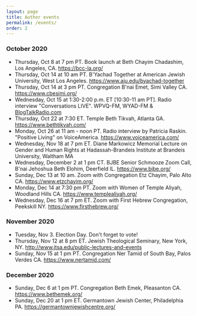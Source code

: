 ```yaml
---
layout: page
title: Author events
permalink: /events/
order: 2
---
```


<h3>October 2020</h3>
<ul class="calendar">
  <li>Thursday, Oct 8 at 7 pm PT. Book launch at Beth Chayim Chadashim, Los Angeles, CA. <a href="https://bcc-la.org/">https://bcc-la.org/</a></li>
  <li>Thursday, Oct 14 at 10 am PT. B'Yachad Together at American Jewish University, West Los Angeles. <a href="https://www.aju.edu/byachad-together">https://www.aju.edu/byachad-together</a></li>
  <li>Thursday, Oct 14 at 3 pm PT. Congregation B'nai Emet, Simi Valley CA. <a href="https://www.cbesimi.org">https://www.cbesimi.org/</a></li>
  <li>Wednesday, Oct 15 at 1:30-2:00 p.m. ET  [10:30-11 am PT]. Radio interview "Conversations LIVE". WPVQ-FM, WYAD-FM & <a href="https://blogtalkradio.com">BlogTalkRadio.com</a></li>
  <li>Thursday, Oct 22 at 7:30 ET. Temple Beth Tikvah, Atlanta GA. <a href="https://www.bethtikvah.com/">https://www.bethtikvah.com/</a></li>
  <li>Monday, Oct 26 at 11 am - noon PT. Radio interview by Patricia Raskin. "Positive Living" on VoiceAmerica. <a href="https://www.voiceamerica.com/">https://www.voiceamerica.com/</a></li>
  <li>Wednesday, Nov 18 at 7 pm ET. Diane Markowicz Memorial Lecture on Gender and Human Rights at Hadassah-Brandeis Institute at Brandeis University, Waltham MA</li>
  <li>Wednesday, December 2 at 1 pm CT. BJBE Senior Schmooze Zoom Call, B'nai Jehoshua Beth Elohim, Deerfield IL. <a href="https://www.bjbe.org/">https://www.bjbe.org/</a></li>
  <li>Sunday, Dec 13 at 10 am. Zoom with Congregation Etz Chayim, Palo Alto CA. <a href=" https://www.etzchayim.org/">https://www.etzchayim.org/</a></li>
  <li>Monday, Dec 14 at 7:30 pm PT. Zoom with Women of Temple Aliyah, Woodland Hills CA. <a href="https://www.templealiyah.org/">https://www.templealiyah.org/</a></li>
  <li>Wednesday, Dec 16 at 7 pm ET. Zoom with First Hebrew Congregation, Peekskill NY. <a href="https://www.firsthebrew.org/">https://www.firsthebrew.org/</a></li>
</ul>

<h3>November 2020</h3>
<ul class="calendar">
  <li>Tuesday, Nov 3. Election Day. Don't forget to vote!</li>
  <li>Thursday, Nov 12 at 8 pm ET. Jewish Theological Seminary, New York, NY.
<a href="http://www.jtsa.edu/public-lectures-and-events">http://www.jtsa.edu/public-lectures-and-events</a></li>
  <li>Sunday, Nov 15 at 1 pm PT. Congregation Ner Tamid of South Bay, Palos Verdes CA. <a href="https://www.nertamid.com/">https://www.nertamid.com/</a></li>
</ul>

<h3>December 2020</h3>
<ul class="calendar">
  <li>Sunday, Dec 6 at 1 pm PT. Congregation Beth Emek, Pleasanton CA. <a href="https://www.bethemek.org/">https://www.bethemek.org/</a></li>
  <li>Sunday, Dec 20 at 1 pm ET. Germantown Jewish Center, Philadelphia PA. <a href="https://germantownjewishcentre.org/">https://germantownjewishcentre.org/</a></li>
</ul>
